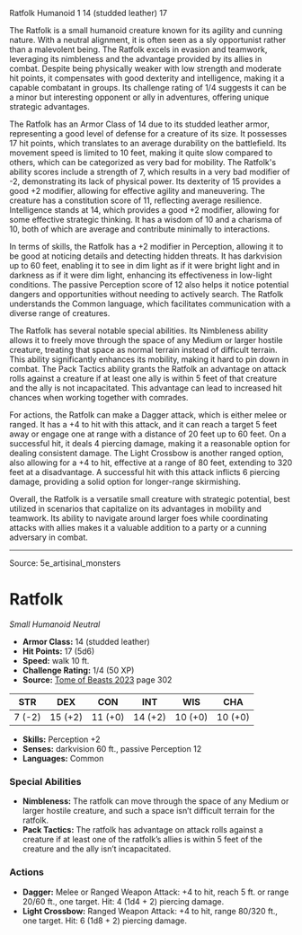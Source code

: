 <MonsterName/>Ratfolk</MonsterName>
<CreatureType/>Humanoid</CreatureType>
<CR/>1</CR>
<AC/>14 (studded leather)</AC>
<HP/>17</HP>
<summary>The Ratfolk is a small humanoid creature known for its agility and cunning nature. With a neutral alignment, it is often seen as a sly opportunist rather than a malevolent being. The Ratfolk excels in evasion and teamwork, leveraging its nimbleness and the advantage provided by its allies in combat. Despite being physically weaker with low strength and moderate hit points, it compensates with good dexterity and intelligence, making it a capable combatant in groups. Its challenge rating of 1/4 suggests it can be a minor but interesting opponent or ally in adventures, offering unique strategic advantages.</summary>

<detail>

The Ratfolk has an Armor Class of 14 due to its studded leather armor, representing a good level of defense for a creature of its size. It possesses 17 hit points, which translates to an average durability on the battlefield. Its movement speed is limited to 10 feet, making it quite slow compared to others, which can be categorized as very bad for mobility. The Ratfolk's ability scores include a strength of 7, which results in a very bad modifier of -2, demonstrating its lack of physical power. Its dexterity of 15 provides a good +2 modifier, allowing for effective agility and maneuvering. The creature has a constitution score of 11, reflecting average resilience. Intelligence stands at 14, which provides a good +2 modifier, allowing for some effective strategic thinking. It has a wisdom of 10 and a charisma of 10, both of which are average and contribute minimally to interactions.

In terms of skills, the Ratfolk has a +2 modifier in Perception, allowing it to be good at noticing details and detecting hidden threats. It has darkvision up to 60 feet, enabling it to see in dim light as if it were bright light and in darkness as if it were dim light, enhancing its effectiveness in low-light conditions. The passive Perception score of 12 also helps it notice potential dangers and opportunities without needing to actively search. The Ratfolk understands the Common language, which facilitates communication with a diverse range of creatures.

The Ratfolk has several notable special abilities. Its Nimbleness ability allows it to freely move through the space of any Medium or larger hostile creature, treating that space as normal terrain instead of difficult terrain. This ability significantly enhances its mobility, making it hard to pin down in combat. The Pack Tactics ability grants the Ratfolk an advantage on attack rolls against a creature if at least one ally is within 5 feet of that creature and the ally is not incapacitated. This advantage can lead to increased hit chances when working together with comrades.

For actions, the Ratfolk can make a Dagger attack, which is either melee or ranged. It has a +4 to hit with this attack, and it can reach a target 5 feet away or engage one at range with a distance of 20 feet up to 60 feet. On a successful hit, it deals 4 piercing damage, making it a reasonable option for dealing consistent damage. The Light Crossbow is another ranged option, also allowing for a +4 to hit, effective at a range of 80 feet, extending to 320 feet at a disadvantage. A successful hit with this attack inflicts 6 piercing damage, providing a solid option for longer-range skirmishing.

Overall, the Ratfolk is a versatile small creature with strategic potential, best utilized in scenarios that capitalize on its advantages in mobility and teamwork. Its ability to navigate around larger foes while coordinating attacks with allies makes it a valuable addition to a party or a cunning adversary in combat.</detail>



---

Source: 5e_artisinal_monsters

# Ratfolk

*Small* *Humanoid* *Neutral*

- **Armor Class:** 14 (studded leather)
- **Hit Points:** 17 (5d6)
- **Speed:** walk 10 ft.
- **Challenge Rating:** 1/4 (50 XP)
- **Source:** [Tome of Beasts 2023](https://koboldpress.com/kpstore/product/tome-of-beasts-1-2023-edition/) page 302

| STR | DEX | CON | INT | WIS | CHA |
| --- | --- | --- | --- | --- | --- |
| 7 (-2) | 15 (+2) | 11 (+0) | 14 (+2) | 10 (+0) | 10 (+0) |

- **Skills:** Perception +2
- **Senses:** darkvision 60 ft., passive Perception 12
- **Languages:** Common

### Special Abilities

- **Nimbleness:** The ratfolk can move through the space of any Medium or larger hostile creature, and such a space isn’t difficult terrain for the ratfolk.
- **Pack Tactics:** The ratfolk has advantage on attack rolls against a creature if at least one of the ratfolk’s allies is within 5 feet of the creature and the ally isn’t incapacitated.

### Actions

- **Dagger:** Melee or Ranged Weapon Attack: +4 to hit, reach 5 ft. or range 20/60 ft., one target. Hit: 4 (1d4 + 2) piercing damage.
- **Light Crossbow:** Ranged Weapon Attack: +4 to hit, range 80/320 ft., one target. Hit: 6 (1d8 + 2) piercing damage.



